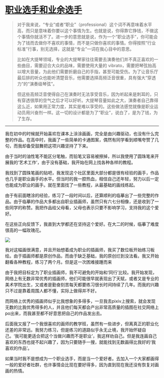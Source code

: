 # [职业选手和业余选手](https://yinwang1.wordpress.com/2021/04/29/professional-amateur/)

> 对于我来说，“专业”或者“职业”（professional）这个词不再意味着水平高，而只是意味着你要以这个事情为生。也就是说，你得靠它挣钱，不做这个事情你就活不了。进一步的意思就是说，作为一个“职业选手”，你可能会为了钱而去做你不喜欢的事情，而不是只做你喜欢的事情。你得按照“行业标准”行事，别无选择，这就是“专业”一词在我心目中的意思。
>
>比如在大提琴领域，专业的大提琴家往往需要去演奏他们并不真正喜欢的一些曲目，需要迎合大众的品味，需要使用大量的 vibrato，需要把琴弦抬高以增大音量，为此他们需要折磨自己的手指，甚至可能受伤。为了让音乐厅最后排的听众也能听清楚音乐，他需要选择高频泛音很重，具有强大“穿透力”的“演奏级琴弦”。
>
>但这些高频泛音使得自己在演奏时无法享受音乐，因为听起来是刺耳的，只有穿透很厚的空气之后才可以好听。大提琴音量如此之大，演奏者自己靠得这么近，如果用正常力度，其实是难以享受的。这些做法感觉就像是职业运动员用兴奋剂一样。这一切的设计都是为了“职业”，说白了，是为了钱，为了生存。

---

我在初中的时候就开始喜欢在课本上涂涂画画，完全是由兴趣驱动，也没有什么完整的作品。在高中时，我画了一些简单的卡通图案，偶然有同学看到顺嘴夸赞了几句，而我却备受鼓舞把这项兴趣坚持了下来。

由于当时的油性笔不能区分笔触，而铅笔又容易被擦掉，所以我使用了圆珠笔来开展我的‘艺术工作’，由于没有基础，我开始在网上找各种各样的教程。

我找到了圆珠笔画的贴吧，我发现这个社区里面大部分都是很有经验的画手，作品也几乎是职业画手的水平。但当时的我一腔热血，相信自己还年轻，努力以后一定也能成为职业的画手。就在里面找了一些教程，从最基础的画线练起。

由于有前面瞎涂的经验，练习了一段时间以后，还算顺利的临摹出了一些完整的作品。由于临摹的作品大多都出自职业插画师，虽然只有六七分相像，还是收到了一些同学的称赞。我把作品给父母看，父母也表示只要不影响学习，支持我的这个爱好。

在这些正向反馈下，我直到大学都还在坚持这个爱好。在大二的时候，临摹了难度很高的一幅玫瑰花。

![](http://tieba.baidu.com/photo/p?kw=%E5%9C%86%E7%8F%A0%E7%AC%94%E7%94%BB&flux=1&tid=5278670450&pic_id=c2c85d4a20a446233057a8b49222720e0ef3d7b5&pn=1&fp=2&see_lz=0&red_tag=e1625606288)

我对这幅画很满意，并且开始想着成为职业的插画师，我买了数位板开始练习板绘。由于插画师都是原创作品，而由于缺乏基础，我的原创烂到没法看。我又开始翻看各种教程，练习了两个月。但是这一次困难接踵而来

由于我把目标定为了职业插画师，我不可避免的开始和‘同行’比较。我开始发现，网络上有无数非常优秀的插画师，他们可能很早就表现出了天赋，或者又是专业的美术学院出生，又或者是勤奋刻苦每天都要练习很长时间持续了几年。而我的兴趣只不过是靠着周围人都不懂，实际上做得并不好。

而网络上优秀的插画师似乎比我想象的多得多，一旦我去pixiv上搜索，就会发现无数的比我优秀得多的人，并且他们每天都会产出非常高质量的插图在社交网络上po出来，而我甚至都不好意思把自己的作品发出去。

后面我又报了一个我很喜欢的画师的教学班，虽然有一些进步，但离真正的职业化还差的非常远。我努力练习，但是练习的道路似乎永无止境，我开始怀疑自己。‘我可能更适合把这个当做兴趣而不是职业’，我这样劝自己。但是我连画自己喜欢的东西也提不起兴趣了，因为只要随手一搜，就能找到无数画得比我好的‘我喜欢的作品’。

如果当时我不是想成为一个职业选手，而是当一个爱好者。去加入一个大家都画得一般的爱好者社群，也许事情会比现在要好得多，因为直到现在我还没有恢复对画画的热情。
